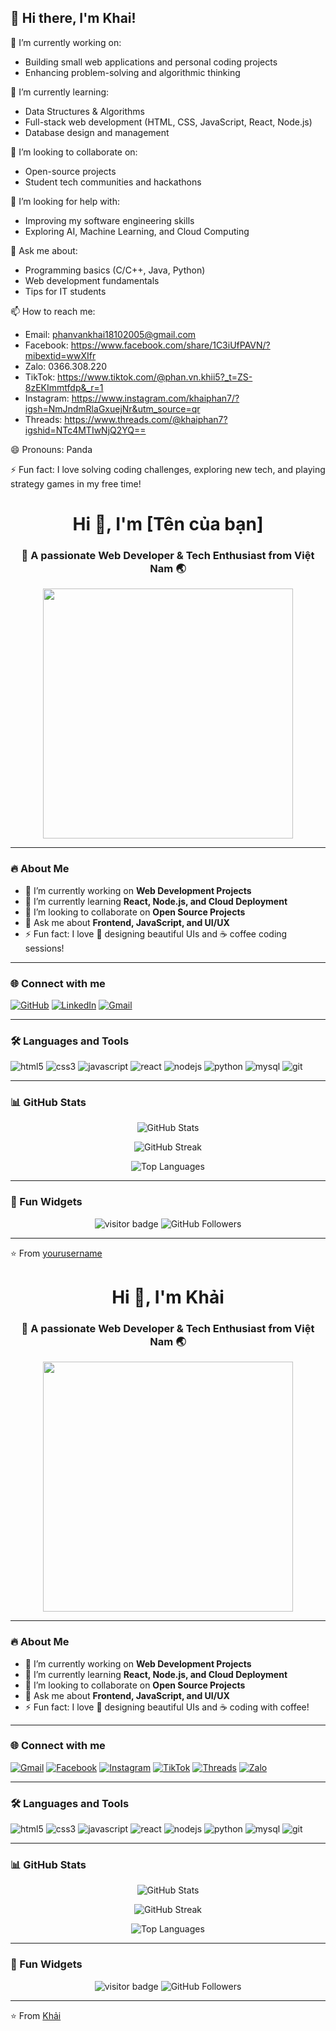 ## 👋 Hi there, I'm Khai!

🔭 I’m currently working on:  
- Building small web applications and personal coding projects  
- Enhancing problem-solving and algorithmic thinking  

🌱 I’m currently learning:  
- Data Structures & Algorithms  
- Full-stack web development (HTML, CSS, JavaScript, React, Node.js)  
- Database design and management  

👯 I’m looking to collaborate on:  
- Open-source projects  
- Student tech communities and hackathons  

🤔 I’m looking for help with:  
- Improving my software engineering skills  
- Exploring AI, Machine Learning, and Cloud Computing  

💬 Ask me about:  
- Programming basics (C/C++, Java, Python)  
- Web development fundamentals  
- Tips for IT students  

📫 How to reach me:  
- Email: phanvankhai18102005@gmail.com
- Facebook: https://www.facebook.com/share/1C3iUfPAVN/?mibextid=wwXIfr
- Zalo: 0366.308.220
- TikTok: https://www.tiktok.com/@phan.vn.khii5?_t=ZS-8zEKImmtfdp&_r=1
- Instagram: https://www.instagram.com/khaiphan7/?igsh=NmJndmRlaGxuejNr&utm_source=qr
- Threads: https://www.threads.com/@khaiphan7?igshid=NTc4MTIwNjQ2YQ==

😄 Pronouns: Panda

⚡ Fun fact: I love solving coding challenges, exploring new tech, and playing strategy games in my free time!
<!-- Banner đẹp mắt -->
<h1 align="center">Hi 👋, I'm [Tên của bạn]</h1>
<h3 align="center">🚀 A passionate Web Developer & Tech Enthusiast from Việt Nam 🌏</h3>

<!-- Ảnh GIF hoặc Banner -->
<p align="center">
  <img src="https://media.giphy.com/media/qgQUggAC3Pfv687qPC/giphy.gif" width="400"/>
</p>

---

### 🔥 About Me  
- 🔭 I’m currently working on **Web Development Projects**  
- 🌱 I’m currently learning **React, Node.js, and Cloud Deployment**  
- 👯 I’m looking to collaborate on **Open Source Projects**  
- 💬 Ask me about **Frontend, JavaScript, and UI/UX**  
- ⚡ Fun fact: I love 🎨 designing beautiful UIs and ☕ coffee coding sessions!

---

### 🌐 Connect with me  
<p align="left">
<a href="https://github.com/yourusername" target="_blank"><img src="https://img.icons8.com/nolan/64/github.png" alt="GitHub"/></a>
<a href="https://linkedin.com/in/yourname" target="_blank"><img src="https://img.icons8.com/nolan/64/linkedin.png" alt="LinkedIn"/></a>
<a href="mailto:youremail@example.com" target="_blank"><img src="https://img.icons8.com/nolan/64/gmail-new.png" alt="Gmail"/></a>
</p>

---

### 🛠️ Languages and Tools
<p align="left"> 
  <img src="https://img.icons8.com/color/48/html-5.png" alt="html5"/>
  <img src="https://img.icons8.com/color/48/css3.png" alt="css3"/>
  <img src="https://img.icons8.com/color/48/javascript.png" alt="javascript"/>
  <img src="https://img.icons8.com/color/48/react-native.png" alt="react"/>
  <img src="https://img.icons8.com/color/48/nodejs.png" alt="nodejs"/>
  <img src="https://img.icons8.com/color/48/python.png" alt="python"/>
  <img src="https://img.icons8.com/color/48/mysql.png" alt="mysql"/>
  <img src="https://img.icons8.com/color/48/git.png" alt="git"/>
</p>

---

### 📊 GitHub Stats
<p align="center">
  <img src="https://github-readme-stats.vercel.app/api?username=yourusername&show_icons=true&theme=radical" alt="GitHub Stats"/>
</p>
<p align="center">
  <img src="https://github-readme-streak-stats.herokuapp.com/?user=yourusername&theme=radical" alt="GitHub Streak"/>
</p>
<p align="center">
  <img src="https://github-readme-stats.vercel.app/api/top-langs/?username=yourusername&layout=compact&theme=radical" alt="Top Languages"/>
</p>

---

### 🎯 Fun Widgets
<p align="center">
  <img src="https://visitor-badge.laobi.icu/badge?page_id=yourusername" alt="visitor badge"/>
  <img src="https://img.shields.io/github/followers/yourusername?label=Followers&style=social" alt="GitHub Followers"/>
</p>

---

⭐️ From [yourusername](https://github.com/yourusername)

<!-- Banner đẹp mắt -->
<h1 align="center">Hi 👋, I'm Khải</h1>
<h3 align="center">🚀 A passionate Web Developer & Tech Enthusiast from Việt Nam 🌏</h3>

<!-- Ảnh GIF -->
<p align="center">
  <img src="https://media.giphy.com/media/qgQUggAC3Pfv687qPC/giphy.gif" width="400"/>
</p>

---

### 🔥 About Me  
- 🔭 I’m currently working on **Web Development Projects**  
- 🌱 I’m currently learning **React, Node.js, and Cloud Deployment**  
- 👯 I’m looking to collaborate on **Open Source Projects**  
- 💬 Ask me about **Frontend, JavaScript, and UI/UX**  
- ⚡ Fun fact: I love 🎨 designing beautiful UIs and ☕ coding with coffee!

---

### 🌐 Connect with me  
<p align="left">
<a href="mailto:phanvankhai18102005@gmail.com" target="_blank"><img src="https://img.icons8.com/nolan/64/gmail-new.png" alt="Gmail"/></a>
<a href="https://www.facebook.com/share/1C3iUfPAVN/?mibextid=wwXIfr" target="_blank"><img src="https://img.icons8.com/nolan/64/facebook-new.png" alt="Facebook"/></a>
<a href="https://www.instagram.com/khaiphan7/?igsh=NmJndmRlaGxuejNr&utm_source=qr" target="_blank"><img src="https://img.icons8.com/nolan/64/instagram-new.png" alt="Instagram"/></a>
<a href="https://www.tiktok.com/@phan.vn.khii5?_t=ZS-8zEKImmtfdp&_r=1" target="_blank"><img src="https://img.icons8.com/nolan/64/tiktok.png" alt="TikTok"/></a>
<a href="https://www.threads.com/@khaiphan7?igshid=NTc4MTIwNjQ2YQ==" target="_blank"><img src="https://img.icons8.com/nolan/64/threads.png" alt="Threads"/></a>
<a href="https://zalo.me/0366308220" target="_blank"><img src="https://img.icons8.com/nolan/64/chat.png" alt="Zalo"/></a>
</p>

---

### 🛠️ Languages and Tools
<p align="left"> 
  <img src="https://img.icons8.com/color/48/html-5.png" alt="html5"/>
  <img src="https://img.icons8.com/color/48/css3.png" alt="css3"/>
  <img src="https://img.icons8.com/color/48/javascript.png" alt="javascript"/>
  <img src="https://img.icons8.com/color/48/react-native.png" alt="react"/>
  <img src="https://img.icons8.com/color/48/nodejs.png" alt="nodejs"/>
  <img src="https://img.icons8.com/color/48/python.png" alt="python"/>
  <img src="https://img.icons8.com/color/48/mysql.png" alt="mysql"/>
  <img src="https://img.icons8.com/color/48/git.png" alt="git"/>
</p>

---

### 📊 GitHub Stats
<p align="center">
  <img src="https://github-readme-stats.vercel.app/api?username=yourusername&show_icons=true&theme=radical" alt="GitHub Stats"/>
</p>
<p align="center">
  <img src="https://github-readme-streak-stats.herokuapp.com/?user=yourusername&theme=radical" alt="GitHub Streak"/>
</p>
<p align="center">
  <img src="https://github-readme-stats.vercel.app/api/top-langs/?username=yourusername&layout=compact&theme=radical" alt="Top Languages"/>
</p>

---

### 🎯 Fun Widgets
<p align="center">
  <img src="https://visitor-badge.laobi.icu/badge?page_id=yourusername" alt="visitor badge"/>
  <img src="https://img.shields.io/github/followers/yourusername?label=Followers&style=social" alt="GitHub Followers"/>
</p>

---

⭐️ From [Khải](https://github.com/yourusername)
